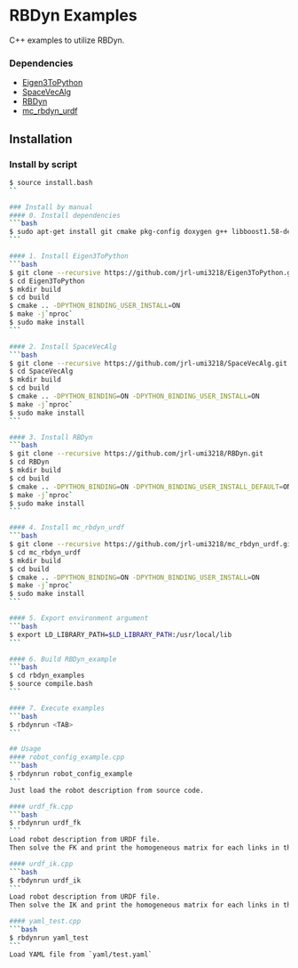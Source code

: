 # RBDyn Examples
C++ examples to utilize RBDyn.  

### Dependencies

- [Eigen3ToPython](https://github.com/jrl-umi3218/Eigen3ToPython)
- [SpaceVecAlg](https://github.com/jrl-umi3218/SpaceVecAlg)
- [RBDyn](https://github.com/jrl-umi3218/RBDyn)
- [mc_rbdyn_urdf](https://github.com/jrl-umi3218/mc_rbdyn_urdf)

## Installation
### Install by script
````bash
$ source install.bash
``

### Install by manual
#### 0. Install dependencies
```bash
$ sudo apt-get install git cmake pkg-config doxygen g++ libboost1.58-dev libboost1.58-all-dev libeigen3-dev libyaml-cpp-dev python-pip python2.7-dev make libtinyxml2-dev libnotify-bin -y
```

#### 1. Install Eigen3ToPython
```bash
$ git clone --recursive https://github.com/jrl-umi3218/Eigen3ToPython.git
$ cd Eigen3ToPython
$ mkdir build
$ cd build
$ cmake .. -DPYTHON_BINDING_USER_INSTALL=ON
$ make -j`nproc`
$ sudo make install
```

#### 2. Install SpaceVecAlg
```bash
$ git clone --recursive https://github.com/jrl-umi3218/SpaceVecAlg.git
$ cd SpaceVecAlg
$ mkdir build
$ cd build
$ cmake .. -DPYTHON_BINDING=ON -DPYTHON_BINDING_USER_INSTALL=ON
$ make -j`nproc`
$ sudo make install
```

#### 3. Install RBDyn
```bash
$ git clone --recursive https://github.com/jrl-umi3218/RBDyn.git
$ cd RBDyn
$ mkdir build
$ cd build
$ cmake .. -DPYTHON_BINDING=ON -DPYTHON_BINDING_USER_INSTALL_DEFAULT=ON -DPYTHON_BINDING_USER_INSTALL=ON
$ make -j`nproc`
$ sudo make install
```

#### 4. Install mc_rbdyn_urdf
```bash
$ git clone --recursive https://github.com/jrl-umi3218/mc_rbdyn_urdf.git
$ cd mc_rbdyn_urdf
$ mkdir build
$ cd build
$ cmake .. -DPYTHON_BINDING=ON -DPYTHON_BINDING_USER_INSTALL=ON
$ make -j`nproc`
$ sudo make install
```

#### 5. Export environment argument
```bash
$ export LD_LIBRARY_PATH=$LD_LIBRARY_PATH:/usr/local/lib
```

#### 6. Build RBDyn_example
```bash
$ cd rbdyn_examples
$ source compile.bash
```

#### 7. Execute examples
```bash
$ rbdynrun <TAB>
```

## Usage
#### robot_config_example.cpp
```bash
$ rbdynrun robot_config_example
```
Just load the robot description from source code.

#### urdf_fk.cpp
```bash
$ rbdynrun urdf_fk
```
Load robot description from URDF file.  
Then solve the FK and print the homogeneous matrix for each links in the world frame.

#### urdf_ik.cpp
```bash
$ rbdynrun urdf_ik
```
Load robot description from URDF file.  
Then solve the IK and print the homogeneous matrix for each links in the world frame.

#### yaml_test.cpp
```bash
$ rbdynrun yaml_test
```
Load YAML file from `yaml/test.yaml`
